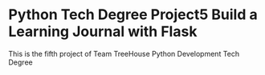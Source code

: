 # Python Tech Degree Project5 Build a Learning Journal with Flask
 This is the fifth project of Team TreeHouse Python Development Tech Degree
